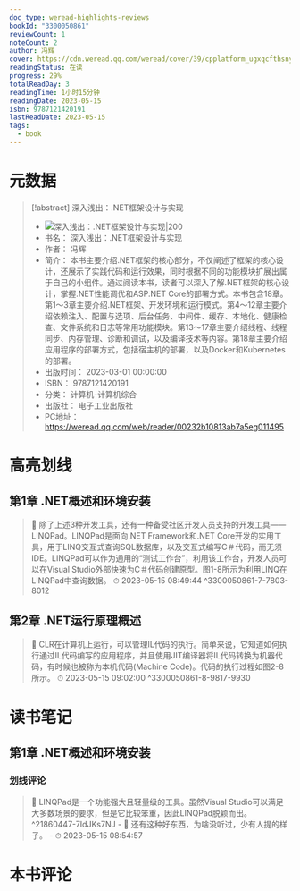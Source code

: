 ```yaml
---
doc_type: weread-highlights-reviews
bookId: "3300050861"
reviewCount: 1
noteCount: 2
author: 冯辉
cover: https://cdn.weread.qq.com/weread/cover/39/cpplatform_ugxqcfthsnylkhrpvvdc6t/t7_cpplatform_ugxqcfthsnylkhrpvvdc6t1677725487.jpg
readingStatus: 在读
progress: 29%
totalReadDay: 3
readingTime: 1小时15分钟
readingDate: 2023-05-15
isbn: 9787121420191
lastReadDate: 2023-05-15
tags:
  - book
---
```

# 元数据
> [!abstract] 深入浅出：.NET框架设计与实现
> - ![ 深入浅出：.NET框架设计与实现|200](https://cdn.weread.qq.com/weread/cover/39/cpplatform_ugxqcfthsnylkhrpvvdc6t/t7_cpplatform_ugxqcfthsnylkhrpvvdc6t1677725487.jpg)
> - 书名： 深入浅出：.NET框架设计与实现
> - 作者： 冯辉
> - 简介： 本书主要介绍.NET框架的核心部分，不仅阐述了框架的核心设计，还展示了实践代码和运行效果，同时根据不同的功能模块扩展出属于自己的小组件。通过阅读本书，读者可以深入了解.NET框架的核心设计，掌握.NET性能调优和ASP.NET Core的部署方式。本书包含18章。第1～3章主要介绍.NET框架、开发环境和运行模式。第4～12章主要介绍依赖注入、配置与选项、后台任务、中间件、缓存、本地化、健康检查、文件系统和日志等常用功能模块。第13～17章主要介绍线程、线程同步、内存管理、诊断和调试，以及编译技术等内容。第18章主要介绍应用程序的部署方式，包括宿主机的部署，以及Docker和Kubernetes的部署。
> - 出版时间： 2023-03-01 00:00:00
> - ISBN： 9787121420191
> - 分类： 计算机-计算机综合
> - 出版社： 电子工业出版社
> - PC地址：https://weread.qq.com/web/reader/00232b10813ab7a5eg011495

# 高亮划线

## 第1章 .NET概述和环境安装

> 📌 除了上述3种开发工具，还有一种备受社区开发人员支持的开发工具——LINQPad。LINQPad是面向.NET Framework和.NET Core开发的实用工具，用于LINQ交互式查询SQL数据库，以及交互式编写C＃代码，而无须IDE。LINQPad可以作为通用的“测试工作台”，利用该工作台，开发人员可以在Visual Studio外部快速为C＃代码创建原型。图1-8所示为利用LINQ在LINQPad中查询数据。 
> ⏱ 2023-05-15 08:49:44 ^3300050861-7-7803-8012

## 第2章 .NET运行原理概述

> 📌 CLR在计算机上运行，可以管理IL代码的执行。简单来说，它知道如何执行通过IL代码编写的应用程序，并且使用JIT编译器将IL代码转换为机器代码，有时候也被称为本机代码(Machine Code)。代码的执行过程如图2-8所示。 
> ⏱ 2023-05-15 09:02:00 ^3300050861-8-9817-9930

# 读书笔记

## 第1章 .NET概述和环境安装

### 划线评论
> 📌 LINQPad是一个功能强大且轻量级的工具。虽然Visual Studio可以满足大多数场景的要求，但是它比较笨重，因此LINQPad脱颖而出。  ^21860447-7IdJKs7NJ
    - 💭 还有这种好东西，为啥没听过，少有人提的样子。
    - ⏱ 2023-05-15 08:54:57
   
# 本书评论

